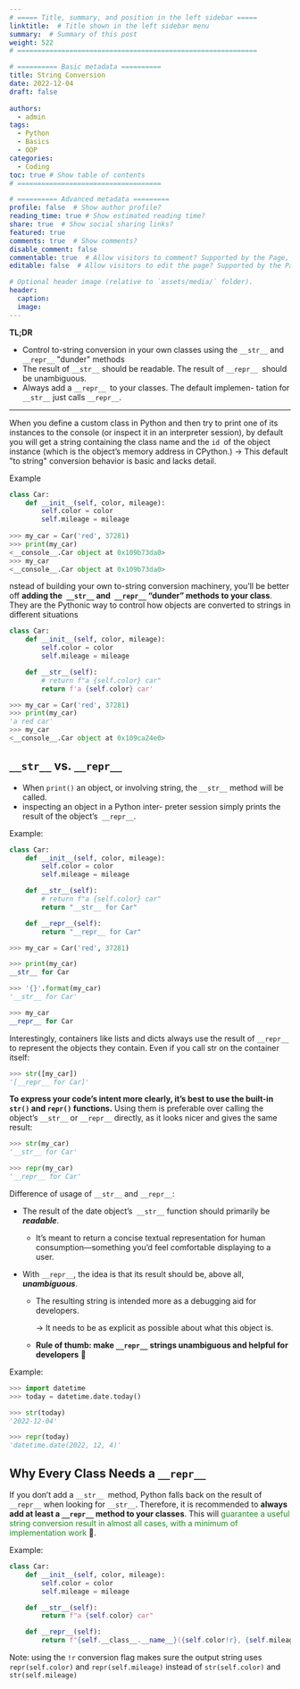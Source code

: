 ```yaml
---
# ===== Title, summary, and position in the left sidebar =====
linktitle:  # Title shown in the left sidebar menu
summary:  # Summary of this post
weight: 522
# ============================================================

# ========== Basic metadata ==========
title: String Conversion
date: 2022-12-04
draft: false
 
authors:
  - admin
tags:
  - Python
  - Basics
  - OOP
categories:
  - Coding
toc: true # Show table of contents
# ====================================

# ========== Advanced metadata =========
profile: false  # Show author profile?
reading_time: true # Show estimated reading time?
share: true  # Show social sharing links?
featured: true
comments: true  # Show comments?
disable_comment: false
commentable: true  # Allow visitors to comment? Supported by the Page, Post, and Book content types.
editable: false  # Allow visitors to edit the page? Supported by the Page, Post, and Book content types.

# Optional header image (relative to `assets/media/` folder).
header:
  caption: 
  image:  
---
```


**TL;DR**

- Control to-string conversion in your own classes using the `__str__` and `__repr__` "dunder" methods
- The result of `__str__` should be readable. The result of `__repr__ `should be unambiguous.
- Always add a `__repr__ `to your classes. The default implemen- tation for `__str__` just calls `__repr__`.

------

When you define a custom class in Python and then try to print one of its instances to the console (or inspect it in an interpreter session), by default you will get a string containing the class name and the `id `of the object instance (which is the object’s memory address in CPython.) → This default "to string" conversion behavior is basic and lacks detail.

Example

```python
class Car:
    def __init__(self, color, mileage):
        self.color = color 
        self.mileage = mileage
        
>>> my_car = Car('red', 37281)
>>> print(my_car)
<__console__.Car object at 0x109b73da0> 
>>> my_car
<__console__.Car object at 0x109b73da0>
```

nstead of building your own to-string conversion machinery, you’ll be better off **adding the` __str__` and` __repr__` “dunder” methods to your class**. They are the Pythonic way to control how objects are converted to strings in different situations

```python
class Car:
    def __init__(self, color, mileage):
        self.color = color
        self.mileage = mileage

    def __str__(self):
        # return f"a {self.color} car"
		return f'a {self.color} car'
```

```python
>>> my_car = Car('red', 37281) 
>>> print(my_car)
'a red car'
>>> my_car
<__console__.Car object at 0x109ca24e0>
```

## `__str__` vs. `__repr__`

- When `print()` an object, or involving string, the `__str__` method will be called.
- inspecting an object in a Python inter- preter session simply prints the result of the object’s` __repr__`.

Example:

```python
class Car:
    def __init__(self, color, mileage):
        self.color = color
        self.mileage = mileage

    def __str__(self):
        # return f"a {self.color} car"
        return "__str__ for Car"

    def __repr__(self):
        return "__repr__ for Car"
```

```python
>>> my_car = Car('red', 37281) 

>>> print(my_car)
__str__ for Car

>>> '{}'.format(my_car) 
'__str__ for Car'

>>> my_car 
__repr__ for Car
```

Interestingly, containers like lists and dicts always use the result of `__repr__` to represent the objects they contain. Even if you call str on the container itself:

```python
>>> str([my_car])
'[__repr__ for Car]'
```

**To express your code’s intent more clearly, it’s best to use the built-in `str()` and `repr()` functions.** Using them is preferable over calling the object’s `__str__` or `__repr__` directly, as it looks nicer and gives the same result:

```python
>>> str(my_car) 
'__str__ for Car' 

>>> repr(my_car) 
'__repr__ for Car'
```

Difference of usage of `__str__` and `__repr__`:

- The result of the date object’s` __str__` function should primarily be ***readable***.

  - It’s meant to return a concise textual representation for human consumption—something you’d feel comfortable displaying to a user.

- With `__repr__`, the idea is that its result should be, above all, ***unambiguous***. 

  - The resulting string is intended more as a debugging aid for developers.

    → It needs to be as explicit as possible about what this object is.

  - **Rule of thumb: make `__repr__` strings unambiguous and helpful for developers** 💪

Example:

```python
>>> import datetime
>>> today = datetime.date.today()

>>> str(today)
'2022-12-04'

>>> repr(today)
'datetime.date(2022, 12, 4)'
```

## Why Every Class Needs a `__repr__`

If you don’t add a `__str__ `method, Python falls back on the result of `__repr__` when looking for `__str__`. Therefore, it is recommended to **always add at least a `__repr__` method to your classes**. This will <span style="color:  ForestGreen">guarantee a useful string conversion result in almost all cases, with a minimum of implementation work</span> 👏.

Example:

```python
class Car:
    def __init__(self, color, mileage):
        self.color = color
        self.mileage = mileage

    def __str__(self):
        return f"a {self.color} car"

    def __repr__(self):
        return f"{self.__class__.__name__}({self.color!r}, {self.mileage!r})"
```

Note:  using the `!r` conversion flag makes sure the output string uses `repr(self.color)` and `repr(self.mileage)` instead of `str(self.color)` and `str(self.mileage)`
